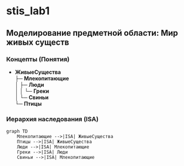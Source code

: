 # stis_lab1


## Моделирование предметной области: Мир живых существ

### Концепты (Понятия)
- **ЖивыеСущества**  
  ├─ **Млекопитающие**  
  │   ├─ **Люди**  
  │   │   └─ **Греки**  
  │   └─ **Свиньи**  
  └─ **Птицы**

### Иерархия наследования (ISA)
```mermaid
graph TD
    Млекопитающие -->|ISA| ЖивыеСущества
    Птицы -->|ISA| ЖивыеСущества
    Люди -->|ISA| Млекопитающие
    Греки -->|ISA| Люди
    Свиньи -->|ISA| Млекопитающие
